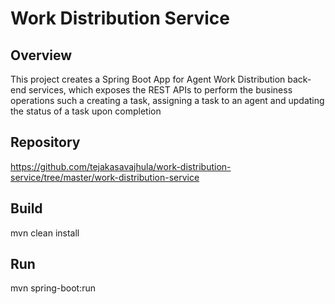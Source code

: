 # Work Distribution Service

## Overview
This project creates a Spring Boot App for Agent Work Distribution back-end services, which exposes the REST APIs to perform the business operations such a creating a task, assigning a task to an agent and updating the status of a task upon completion

## Repository
https://github.com/tejakasavajhula/work-distribution-service/tree/master/work-distribution-service

## Build
mvn clean install

## Run
mvn spring-boot:run 
